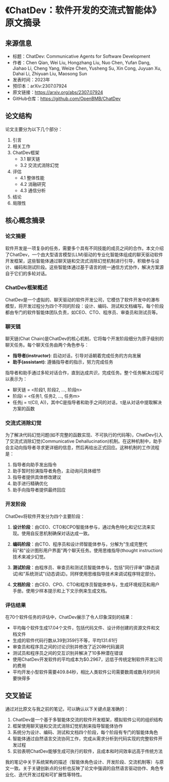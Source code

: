 # 《ChatDev：软件开发的交流式智能体》原文摘录

## 来源信息
- 标题：ChatDev: Communicative Agents for Software Development
- 作者：Chen Qian, Wei Liu, Hongzhang Liu, Nuo Chen, Yufan Dang, Jiahao Li, Cheng Yang, Weize Chen, Yusheng Su, Xin Cong, Juyuan Xu, Dahai Li, Zhiyuan Liu, Maosong Sun
- 发表时间：2023年
- 预印本：arXiv:2307.07924
- 原文链接：https://arxiv.org/abs/2307.07924
- GitHub仓库：https://github.com/OpenBMB/ChatDev

## 论文结构
论文主要分为以下几个部分：
1. 引言
2. 相关工作
3. ChatDev框架
   - 3.1 聊天链
   - 3.2 交流式消除幻觉
4. 评估
   - 4.1 整体性能
   - 4.2 消融研究
   - 4.3 通信分析
5. 结论
6. 局限性

## 核心概念摘录

### 论文摘要
软件开发是一项复杂的任务，需要多个具有不同技能的成员之间的合作。本文介绍了ChatDev，一个由大型语言模型(LLM)驱动的专业化智能体组成的聊天驱动软件开发框架，这些智能体通过聊天链和交流式消除幻觉机制进行引导，积极参与设计、编码和测试阶段。这些智能体通过基于语言的统一通信方式协作，解决方案源自于它们的多轮对话。

### ChatDev框架概述
ChatDev是一个虚拟的、聊天驱动的软件开发公司，它模仿了软件开发中的瀑布模型，将开发过程分为四个不同的阶段：设计、编码、测试和文档编写。每个阶段都由专门的软件智能体团队负责，如CEO、CTO、程序员、审查员和测试员等。

### 聊天链
聊天链(Chat Chain)是ChatDev的核心机制，它将每个开发阶段细分为原子级别的聊天任务。每个聊天任务由两个角色参与：
- **指导者(instructor)**: 启动对话，引导对话朝着完成任务的方向发展
- **助手(assistant)**: 遵循指导者的指示，努力完成任务

指导者和助手通过多轮对话合作，直到达成共识，完成任务。整个任务解决过程可以表示为：
- 聊天链 = <阶段1, 阶段2, ..., 阶段n>
- 阶段i = <任务1, 任务2, ..., 任务m>
- 任务j = τ(C(I, A))，其中C是指导者和助手之间的对话，τ是从对话中提取解决方案的函数

### 交流式消除幻觉
为了解决代码幻觉问题(如不完整的函数实现、不可执行的代码等)，ChatDev引入了交流式消除幻觉(Communicative Dehallucination)机制。在这种机制中，助手会主动向指导者寻求更详细的信息，然后再给出正式回应。这种机制的工作流程是：
1. 指导者向助手发出指令
2. 助手暂时扮演指导者角色，主动询问具体细节
3. 指导者提供具体修改建议
4. 助手进行精确优化
5. 助手向指导者提供最终回应

### 开发阶段
ChatDev将软件开发分为四个主要阶段：

1. **设计阶段**：由CEO、CTO和CPO智能体参与，通过角色特化和记忆流来实现。使用自反思机制确保对话达成一致。

2. **编码阶段**：由CTO、程序员和设计师智能体参与，分解为"生成完整代码"和"设计图形用户界面"两个聊天任务。使用思维指导(thought instruction)技术来减少幻觉。

3. **测试阶段**：由程序员、审查员和测试员智能体参与，包括"同行评审"(静态调试)和"系统测试"(动态调试)。同样使用思维指导技术来调试程序特定部分。

4. **文档阶段**：由CEO、CPO、CTO和程序员智能体参与，生成环境规范和用户手册。使用少样本提示和上下文示例来生成文档。

### 评估结果
在70个软件任务的评估中，ChatDev展示了令人印象深刻的结果：
- 平均每个软件生成17.04个文件，包括代码文件、设计师创建的资源文件和文档文件
- 生成的软件代码行数从39到359行不等，平均131.61行
- 审查员和程序员之间的讨论识别并修改了近20种代码漏洞
- 测试员和程序员之间的交互识别并解决了10多种潜在错误
- 使用ChatDev开发软件的平均成本为$0.2967，远低于传统定制软件开发公司的费用
- 平均开发小型软件需要409.84秒，相比人类软件公司需要数周或数月的时间要快得多

## 交叉验证
通过对比原文与我之前的笔记，可以确认以下关键点是准确的：
1. ChatDev是一个基于多智能体交流的软件开发框架，模拟软件公司的组织结构
2. 框架使用聊天链和交流式消除幻觉机制来指导智能体协作
3. 系统分为设计、编码、测试和文档四个阶段，每个阶段有专门的智能体角色
4. 智能体通过自然语言交流协同工作，完成从需求分析到代码实现的完整软件开发过程
5. 实验表明ChatDev能够生成可执行的软件，且成本和时间效率远高于传统方法

我的笔记中关于系统架构的描述（智能体角色设计、开发阶段、交流机制等）与原文一致。关于关键创新点的分析也反映了论文中强调的自然语言驱动协作、角色专业化、迭代开发过程和可扩展性等特性。 